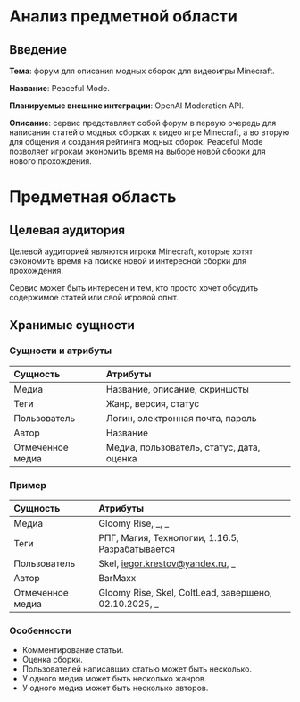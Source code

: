 # **Анализ предметной области**
## **Введение**
**Тема**: форум для описания модных сборок для видеоигры Minecraft.

**Название**: Peaceful Mode.

**Планируемые внешние интеграции**: OpenAI Moderation API.

**Описание**: сервис представляет собой форум в первую очередь для написания статей о модных сборках к видео игре Minecraft, а во вторую для общения и создания рейтинга модных сборок. Peaceful Mode позволяет игрокам экономить время на выборе новой сборки для нового прохождения.
# **Предметная область**
## **Целевая аудитория**
Целевой аудиторией являются игроки Minecraft, которые хотят сэкономить время на поиске новой и интересной сборки для прохождения.

Сервис может быть интересен и тем, кто просто хочет обсудить содержимое статей или свой игровой опыт.
## **Хранимые сущности**
### **Сущности и атрибуты**
|  **Сущность**  |              **Атрибуты**               |
|:---------------|:----------------------------------------|
|Медиа           |Название, описание, скриншоты            |
|Теги            |Жанр, версия, статус                     |
|Пользователь    |Логин, электронная почта, пароль         |
|Автор           |Название                                 |
|Отмеченное медиа|Медиа, пользователь, статус, дата, оценка|
### **Пример**
|  **Сущность**  |                      **Атрибуты**                     |
|:---------------|:------------------------------------------------------|
|Медиа           |Gloomy Rise, _, _                                      |
|Теги            |РПГ, Магия, Технологии, 1.16.5, Разрабатывается        |
|Пользователь    |Skel, iegor.krestov@yandex.ru, _                       |
|Автор           |BarMaxx                                                |
|Отмеченное медиа|Gloomy Rise, Skel, ColtLead, завершено, 02.10.2025, _  |
### **Особенности**
* Комментирование статьи.
* Оценка сборки.
* Пользователей написавших статью может быть несколько.
* У одного медиа может быть несколько жанров.
* У одного медиа может быть несколько авторов.
  
